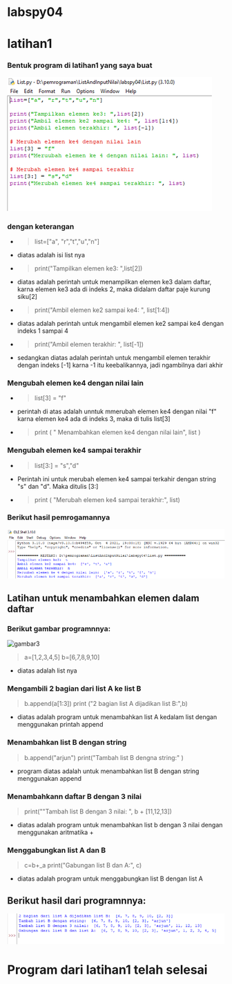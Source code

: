 # labspy04  
# latihan1
### Bentuk program di latihan1 yang saya buat
![gambar1](ss/s1.PNG)
### dengan keterangan 
- > list=["a", "r","t","u","n"]
- diatas adalah isi list nya
- > print("Tampilkan elemen ke3: ",list[2])
- diatas adalah perintah untuk menampilkan elemen ke3 dalam daftar, karna elemen ke3 ada di indeks 2, maka didalam daftar paje kurung siku[2]
- > print("Ambil elemen ke2 sampai ke4: ", list[1:4])
- diatas adalah perintah untuk mengambil elemen ke2 sampai ke4 dengan indeks 1 sampai 4
- > print("Ambil elemen terakhir: ", list[-1])
- sedangkan diatas adalah perintah untuk mengambil elemen terakhir dengan indeks [-1] karna -1 itu keebalikannya, jadi ngambilnya dari akhir
### Mengubah elemen ke4 dengan nilai lain
- > list[3] = "f" 
- perintah di atas adalah unntuk mmerubah elemen ke4 dengan nilai "f" karna elemen ke4 ada di indeks 3, maka di tulis list[3]
- > print ( " Menambahkan elemen ke4 dengan nilai lain", list )
### Mengubah elemen ke4 sampai terakhir
- > list[3:] = "s","d"
- Perintah ini untuk merubah elemen ke4 sampai terkahir dengan string "s" dan "d". Maka ditulis [3:]
- > print ( "Merubah elemen ke4 sampai terakhir:", list)
### Berikut hasil pemrogamannya
![gambar2](ss/s3.PNG)

## Latihan untuk menambahkan elemen dalam daftar 
### Berikut gambar programnnya:
![gambar3](ss/ss2.PNG)
> a=[1,2,3,4,5]
> b=[6,7,8,9,10]

- diatas adalah list nya
### Mengambili 2 bagian dari list A ke list B
> b.append(a[1:3])
> print ("2 bagian list A dijadikan list B:",b)

- diatas adalah program untuk menambahkan list A kedalam list dengan menggunakan printah append
### Menambahkan list B dengan string
> b.append("arjun")
> print("Tambah list B dengna string:" )
- program diatas adalah untuk menambahkan list B dengan string menggunakan append
### Menambahkann daftar B dengan 3 nilai
> print(""Tambah list B dengan 3 nilai: ", b + [11,12,13])
- diatas adalah program untuk menambahkan list b dengan 3 nilai dengan menggunakan aritmatika +

### Menggabungkan list A dan B
> c=b+_a
> print("Gabungan list B dan A:", c)
- diatas adalah program untuk menggabungkan list B dengan list A
## Berikut hasil dari programnnya:
![gambar4](ss/s4.PNG)
# Program dari latihan1 telah selesai